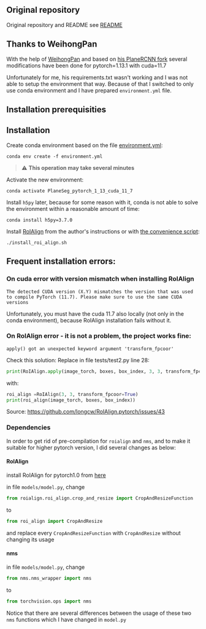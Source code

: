 ## Original repository
Original repository and README see [README](https://github.com/nku-zhichengzhang/PlaneSeg/blob/main/README.md)

## Thanks to WeihongPan
With the help of [WeihongPan](https://github.com/WeihongPan)
and based on [his PlaneRCNN fork](https://github.com/WeihongPan/planercnn-pytorch1.10.1_cuda11.3/tree/cuda11.3_pytorch1.10?tab=readme-ov-file)
several modifications have been done for pytorch=1.13.1 with cuda=11.7

Unfortunately for me, his requirements.txt wasn't working and I was not able to setup the environment that way.
Because of that I switched to only use conda environment
and I have prepared `environment.yml` file.

## Installation prerequisities

## Installation

Create conda environment based on the file [environment.yml](./environment.yml):
```shell
conda env create -f environment.yml
```
> :warning: **This operation may take several minutes**

Activate the new environment:
```shell
conda activate PlaneSeg_pytorch_1_13_cuda_11_7
```

Install `h5py` later, because for some reason with it, conda is not able to solve the environment within a reasonable amount of time:
```shell
conda install h5py=3.7.0
```

Install [RoIAlign](https://github.com/longcw/RoIAlign.pytorch) from the author's instructions
or with [the convenience script](./install_roi_align.sh):
```shell
./install_roi_align.sh
```

## Frequent installation errors:

### On cuda error with version mismatch when installing RoIAlign

```shell
The detected CUDA version (X.Y) mismatches the version that was used to compile PyTorch (11.7). Please make sure to use the same CUDA versions
```

Unfortunately, you must have the cuda 11.7 also locally (not only in the conda environment),
because RoIAlign installation fails without it.

### On RoIAlign error - it is not a problem, the project works fine:
```shell
apply() got an unexpected keyword argument 'transform_fpcoor'
```
Check this solution:
Replace in file tests/test2.py line 28:
```python
print(RoIAlign.apply(image_torch, boxes, box_index, 3, 3, transform_fpcoor=True))
```
with:
```python
roi_align =RoIAlign(3, 3, transform_fpcoor=True)
print(roi_align(image_torch, boxes, box_index))
```
Source:
https://github.com/longcw/RoIAlign.pytorch/issues/43

### Dependencies
In order to get rid of pre-compilation for `roialign` and `nms`, and to make it suitable for higher pytorch version, I did several changes as below:
#### RoIAlign
install RoIAlign for pytorch1.0 from [here](https://github.com/longcw/RoIAlign.pytorch)

in file `models/model.py`, change
```py
from roialign.roi_align.crop_and_resize import CropAndResizeFunction
```
to
```py
from roi_align import CropAndResize
```
and replace every `CropAndResizeFunction` with `CropAndResize` without changing its usage
#### nms
in file `models/model.py`, change
```py
from nms.nms_wrapper import nms
```
to
```py
from torchvision.ops import nms
```
Notice that there are several differences between the usage of these two `nms` functions which I have changed in `model.py`
